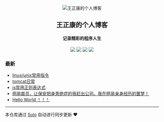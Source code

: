 <p align="center"><img alt="王正康的个人博客" src="https://static.b3log.org/images/brand/solo-32.png"></p><h2 align="center">
王正康的个人博客
</h2>

<h4 align="center">记录精彩的程序人生</h4>
<p align="center"><a title="王正康的个人博客" target="_blank" href="https://github.com/wangzhengkang/solo-blog"><img src="https://img.shields.io/github/last-commit/wangzhengkang/solo-blog.svg?style=flat-square&color=FF9900"></a>
<a title="GitHub repo size in bytes" target="_blank" href="https://github.com/wangzhengkang/solo-blog"><img src="https://img.shields.io/github/repo-size/wangzhengkang/solo-blog.svg?style=flat-square"></a>
<a title="Solo Version" target="_blank" href="https://github.com/b3log/solo/releases"><img src="https://img.shields.io/badge/solo-3.6.7-f1e05a.svg?style=flat-square&color=blueviolet"></a>
<a title="Hits" target="_blank" href="https://github.com/b3log/hits"><img src="https://hits.b3log.org/wangzhengkang/solo-blog.svg"></a></p>

### 最新

* [linux/unix常用指令](http://wcoder.club/articles/2019/11/26/1574736518912.html)
* [tomcat日常](http://wcoder.club/articles/2019/11/26/1574736433502.html)
* [js常用正则表达式](http://wcoder.club/articles/2019/11/26/1574736367404.html)
* [网易裁员，让保安把身患绝症的我赶出公司。我在网易亲身经历的噩梦！](http://wcoder.club/articles/2019/11/26/1574735733756.html)
* [Hello World ！！！](http://wcoder.club/articles/2019/11/26/1574734355857.html)



---

本仓库通过 [Solo](https://github.com/b3log/solo) 自动进行同步更新 ❤️ 